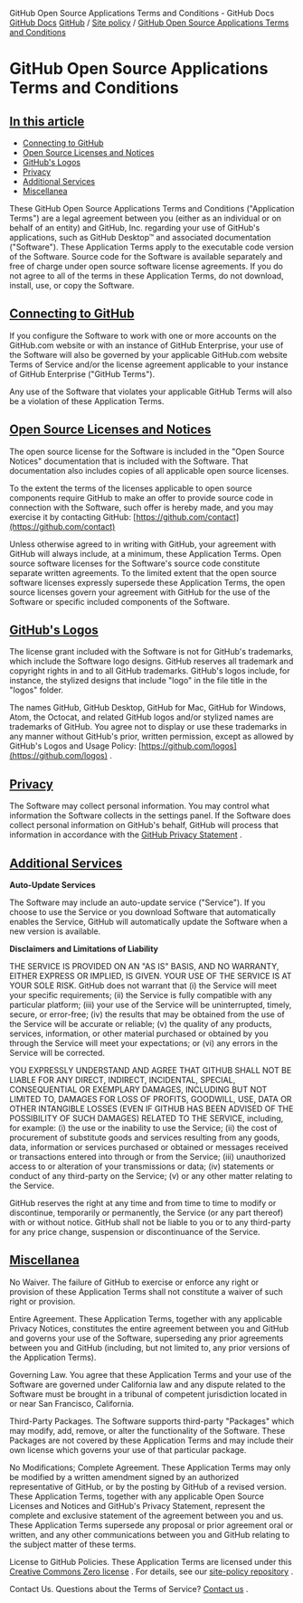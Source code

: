 GitHub Open Source Applications Terms and Conditions - GitHub Docs
[GitHub Docs](/en)
[GitHub](/en/github)
/
[Site policy](/en/github/site-policy)
/
[GitHub Open Source Applications Terms and Conditions](/en/github/site-policy/github-open-source-applications-terms-and-conditions)

# GitHub Open Source Applications Terms and Conditions

## [In this article](#in-this-article)
- [Connecting to GitHub](#connecting-to-github)
- [Open Source Licenses and Notices](#open-source-licenses-and-notices)
- [GitHub's Logos](#githubs-logos)
- [Privacy](#privacy)
- [Additional Services](#additional-services)
- [Miscellanea](#miscellanea)

These GitHub Open Source Applications Terms and Conditions ("Application Terms") are a legal agreement between you (either as an individual or on behalf of an entity) and GitHub, Inc. regarding your use of GitHub's applications, such as GitHub Desktop™ and associated documentation ("Software"). These Application Terms apply to the executable code version of the Software. Source code for the Software is available separately and free of charge under open source software license agreements. If you do not agree to all of the terms in these Application Terms, do not download, install, use, or copy the Software.

## [Connecting to GitHub](#connecting-to-github)

If you configure the Software to work with one or more accounts on the GitHub.com website or with an instance of GitHub Enterprise, your use of the Software will also be governed by your applicable GitHub.com website Terms of Service and/or the license agreement applicable to your instance of GitHub Enterprise ("GitHub Terms").

Any use of the Software that violates your applicable GitHub Terms will also be a violation of these Application Terms.

## [Open Source Licenses and Notices](#open-source-licenses-and-notices)

The open source license for the Software is included in the "Open Source Notices" documentation that is included with the Software. That documentation also includes copies of all applicable open source licenses.

To the extent the terms of the licenses applicable to open source components require GitHub to make an offer to provide source code in connection with the Software, such offer is hereby made, and you may exercise it by contacting GitHub:
[https://github.com/contact](https://github.com/contact)

Unless otherwise agreed to in writing with GitHub, your agreement with GitHub will always include, at a minimum, these Application Terms. Open source software licenses for the Software's source code constitute separate written agreements. To the limited extent that the open source software licenses expressly supersede these Application Terms, the open source licenses govern your agreement with GitHub for the use of the Software or specific included components of the Software.

## [GitHub's Logos](#githubs-logos)

The license grant included with the Software is not for GitHub's trademarks, which include the Software logo designs. GitHub reserves all trademark and copyright rights in and to all GitHub trademarks. GitHub's logos include, for instance, the stylized designs that include "logo" in the file title in the "logos" folder.

The names GitHub, GitHub Desktop, GitHub for Mac, GitHub for Windows, Atom, the Octocat, and related GitHub logos and/or stylized names are trademarks of GitHub. You agree not to display or use these trademarks in any manner without GitHub's prior, written permission, except as allowed by GitHub's Logos and Usage Policy:
[https://github.com/logos](https://github.com/logos)
.

## [Privacy](#privacy)

The Software may collect personal information. You may control what information the Software collects in the settings panel. If the Software does collect personal information on GitHub's behalf, GitHub will process that information in accordance with the
[GitHub Privacy Statement](/en/articles/github-privacy-statement)
.

## [Additional Services](#additional-services)

**Auto-Update Services**

The Software may include an auto-update service ("Service"). If you choose to use the Service or you download Software that automatically enables the Service, GitHub will automatically update the Software when a new version is available.

**Disclaimers and Limitations of Liability**

THE SERVICE IS PROVIDED ON AN "AS IS" BASIS, AND NO WARRANTY, EITHER EXPRESS OR IMPLIED, IS GIVEN. YOUR USE OF THE SERVICE IS AT YOUR SOLE RISK. GitHub does not warrant that (i) the Service will meet your specific requirements; (ii) the Service is fully compatible with any particular platform; (iii) your use of the Service will be uninterrupted, timely, secure, or error-free; (iv) the results that may be obtained from the use of the Service will be accurate or reliable; (v) the quality of any products, services, information, or other material purchased or obtained by you through the Service will meet your expectations; or (vi) any errors in the Service will be corrected.

YOU EXPRESSLY UNDERSTAND AND AGREE THAT GITHUB SHALL NOT BE LIABLE FOR ANY DIRECT, INDIRECT, INCIDENTAL, SPECIAL, CONSEQUENTIAL OR EXEMPLARY DAMAGES, INCLUDING BUT NOT LIMITED TO, DAMAGES FOR LOSS OF PROFITS, GOODWILL, USE, DATA OR OTHER INTANGIBLE LOSSES (EVEN IF GITHUB HAS BEEN ADVISED OF THE POSSIBILITY OF SUCH DAMAGES) RELATED TO THE SERVICE, including, for example: (i) the use or the inability to use the Service; (ii) the cost of procurement of substitute goods and services resulting from any goods, data, information or services purchased or obtained or messages received or transactions entered into through or from the Service; (iii) unauthorized access to or alteration of your transmissions or data; (iv) statements or conduct of any third-party on the Service; (v) or any other matter relating to the Service.

GitHub reserves the right at any time and from time to time to modify or discontinue, temporarily or permanently, the Service (or any part thereof) with or without notice. GitHub shall not be liable to you or to any third-party for any price change, suspension or discontinuance of the Service.

## [Miscellanea](#miscellanea)

No Waiver. The failure of GitHub to exercise or enforce any right or provision of these Application Terms shall not constitute a waiver of such right or provision.

Entire Agreement. These Application Terms, together with any applicable Privacy Notices, constitutes the entire agreement between you and GitHub and governs your use of the Software, superseding any prior agreements between you and GitHub (including, but not limited to, any prior versions of the Application Terms).

Governing Law. You agree that these Application Terms and your use of the Software are governed under California law and any dispute related to the Software must be brought in a tribunal of competent jurisdiction located in or near San Francisco, California.

Third-Party Packages. The Software supports third-party "Packages" which may modify, add, remove, or alter the functionality of the Software.  These Packages are not covered by these Application Terms and may include their own license which governs your use of that particular package.

No Modifications; Complete Agreement. These Application Terms may only be modified by a written amendment signed by an authorized representative of GitHub, or by the posting by GitHub of a revised version. These Application Terms, together with any applicable Open Source Licenses and Notices and GitHub's Privacy Statement, represent the complete and exclusive statement of the agreement between you and us. These Application Terms supersede any proposal or prior agreement oral or written, and any other communications between you and GitHub relating to the subject matter of these terms.

License to GitHub Policies. These Application Terms are licensed under this
[Creative Commons Zero license](https://creativecommons.org/publicdomain/zero/1.0/)
. For details, see our
[site-policy repository](https://github.com/github/site-policy#license)
.

Contact Us. Questions about the Terms of Service?
[Contact us](https://support.github.com/contact?tags=docs-policy)
.
